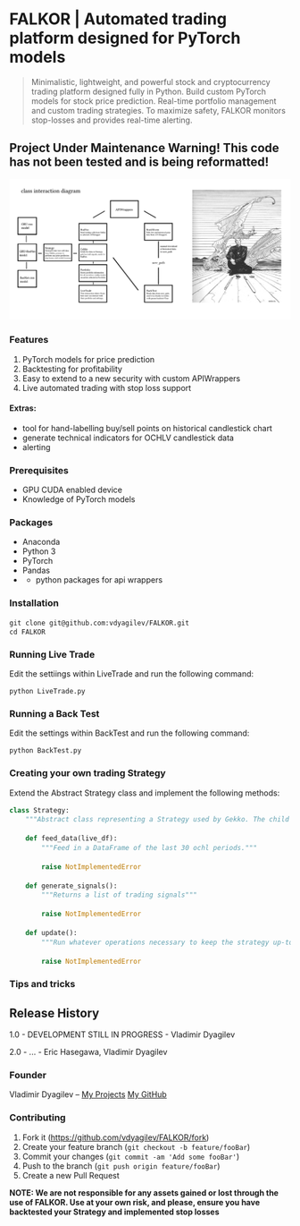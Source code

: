 # FALKOR | Automated trading platform designed for PyTorch models
> Minimalistic, lightweight, and powerful stock and cryptocurrency trading platform designed fully in Python. Build custom PyTorch models for stock price prediction. Real-time portfolio management and custom trading strategies. To maximize safety, FALKOR monitors stop-losses and provides real-time alerting. 

## Project Under Maintenance Warning! This code has not been tested and is being reformatted!

![](arch.jpg)

### Features
1. PyTorch models for price prediction
2. Backtesting for profitability
3. Easy to extend to a new security with custom APIWrappers
4. Live automated trading with stop loss support

#### Extras: 
  * tool for hand-labelling buy/sell points on historical candlestick chart
  * generate technical indicators for OCHLV candlestick data
  * alerting

### Prerequisites
* GPU CUDA enabled device
* Knowledge of PyTorch models

### Packages
* Anaconda
* Python 3
* PyTorch
* Pandas
* + python packages for api wrappers

### Installation 
```
git clone git@github.com:vdyagilev/FALKOR.git
cd FALKOR
```

### Running Live Trade

Edit the settiings within LiveTrade and run the following command:

```
python LiveTrade.py
```

### Running a Back Test

Edit the settings within BackTest and run the following command:

```
python BackTest.py
```

### Creating your own trading Strategy

Extend the Abstract Strategy class and implement the following methods:

``` python
class Strategy:
    """Abstract class representing a Strategy used by Gekko. The child class must create all NotImplemented methods"""

    def feed_data(live_df):
        """Feed in a DataFrame of the last 30 ochl periods."""

        raise NotImplementedError

    def generate_signals():
        """Returns a list of trading signals"""

        raise NotImplementedError

    def update():
        """Run whatever operations necessary to keep the strategy up-to-date with current data"""

        raise NotImplementedError
```

### Tips and tricks


## Release History

1.0 - DEVELOPMENT STILL IN PROGRESS - Vladimir Dyagilev

2.0 - ... - Eric Hasegawa, Vladimir Dyagilev

### Founder

Vladimir Dyagilev – [My Projects](https://vladimirdyagilev.com) 
[My GitHub](https://github.com/vdyagilev/)

### Contributing

1. Fork it (<https://github.com/vdyagilev/FALKOR/fork>)
2. Create your feature branch (`git checkout -b feature/fooBar`)
3. Commit your changes (`git commit -am 'Add some fooBar'`)
4. Push to the branch (`git push origin feature/fooBar`)
5. Create a new Pull Request

**NOTE: We are not responsible for any assets gained or lost through the use of FALKOR. Use at your own risk, and please, ensure you have backtested your Strategy and implemented stop losses**
